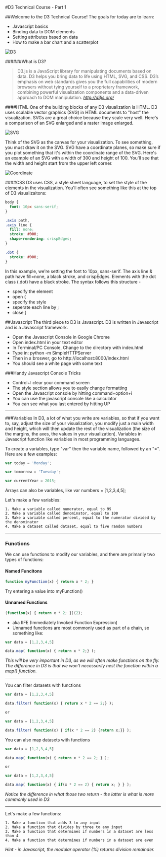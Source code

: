 #D3 Technical Course - Part 1

##Welcome to the D3 Technical Course!
The goals for today are to learn:
* Javascript basics 
* Binding data to DOM elements
* Setting attributes based on data
* How to make a bar chart and a scatterplot 

![D3](https://github.com/pstuffa/classWerk/blob/master/images/d3.png)

######What is D3?
>D3.js is a JavaScript library for manipulating documents based on data. D3 helps you bring data to life using HTML, SVG, and CSS. D3’s emphasis on web standards gives you the full capabilities of modern browsers without tying yourself to a proprietary framework, combining powerful visualization components and a data-driven approach to DOM manipulation.
*http://d3js.org/*

####HTML
One of the building blocks of any D3 visualization is HTML. D3 uses scalable vector graphics (SVG) in HTML documents to "host" the visualization. SVGs are a great choice because they scale very well. Here's a comparison of an SVG enlarged and a raster image enlarged.

![SVG](https://github.com/pstuffa/classWerk/blob/master/images/svg.png)

Think of the SVG as the canvas for your visualization. To see something, you must draw it on the SVG. SVG have a coordinate planes, so make sure if you plot something that it's within the coordinate range of the SVG. Here's an example of an SVG with a width of 300 and height of 100. You'll see that the width and height start from the upper left corner.

![Coordinate](https://github.com/pstuffa/classWerk/blob/master/images/coordinate.png)

####CSS
D3 uses CSS, a style sheet language, to set the style of the elements in the visualization. You'll often see something like this at the top of D3 visualizaitons:

```css
body {
  font: 10px sans-serif;
}

.axis path,
.axis line {
  fill: none;
  stroke: #000;
  shape-rendering: crispEdges;
}

.dot {
  stroke: #000;
}

```
In this example, we're setting the font to 10px, sans-serif. The axis line & path have fill=none, a black stroke, and crispEdges. Elements with the dot class (.dot) have a black stroke. The syntax follows this structure - 
* specify the element 
* open {
* specify the style
* seperate each line by ;
* close }


##Javascript
The third piece to D3 is Javascript. D3 is written in Javascript and is a Javascript framework.  

* Open the Javascript Console in Google Chrome
* Open index.html in your text editor
* In Terminal/PC Console, Change to the directory with index.html
* Type in: python -m SimpleHTTPServer
* Then in a broswer, go to http://localhost:8000/index.html
* You should see a white page with some text 

###Handy Javascript Console Tricks
- Control+l clear your command screen
- The style section allows you to easily change formatting
- Open the Javascript console by hitting command+option+i
- You can use the javascript console like a calculator 
- You can see what you last entered by hitting UP

---

###Variables
In D3, a lot of what you write are variables, so that if you want to, say, adjust the size of your visualization, you modify just a main width and height, which will then update the rest of the visualization (the size of the margins, the axes, the values in your visualization). Variables in Javascript function like variables in most programming languages. 

To create a variables, type "var" then the variable name, followed by an "=". Here are a few examples:
```javascript
var today = 'Monday';

var tomorrow = 'Tuesday';

var currentYear = 2015;
```
Arrays can also be variables, like var numbers = [1,2,3,4,5];

Let's make a few variables:
```
1. Make a variable called numerator, equal to 99
2. Make a variable called denominator, equal to 100
3. Make a variable called percent, equal to the numerator divided by the denominator
4. Make a dataset called dataset, equal to five random numbers 
```

---

### Functions ###
We can use functions to modify our variables, and there are primarily two types of functions:

#### Named Funcitons ####
```javascript
function myFunction(x) { return x * 2; } 
```
Try entering a value into myFunction()
  
#### Unnamed Functions ####
```javascript
(function(x) { return x * 2; })(2);
```
- aka IIFE (Immediately Invoked Function Expression)
- Unnamed functions are most commonly used as part of a chain, so something like:

```javascript
var data = [1,2,3,4,5]

data.map( function(x) { return x * 2;} );
```
*This will be very important in D3, as we will often make functions on the fly. The difference in D3 is that we won't necessarily nest the function within a map() function.*

---

You can filter datasets with functions
```javascript
var data = [1,2,3,4,5]

data.filter( function(x) { return x * 2 == 2;} );

or 

var data = [1,2,3,4,5]

data.filter( function(x) { if(x * 2 == 2) {return x;}} );
```

You can also map datasets with functions
```javascript
var data = [1,2,3,4,5]

data.map( function(x) { return x * 2 == 2; } );

or 

var data = [1,2,3,4,5]

data.map( function(x) { if(x * 2 == 2) { return x; } } );
```
*Notice the difference in what those two return - the latter is what is more commonly used in D3*

---

Let's make a few functions: 
```
1. Make a function that adds 3 to any input
2. Make a function that divides by three to any input
3. Make a function that determines if numbers in a dataset are less than 4
4. Make a function that determines if numbers in a dataset are even
```
*Hint - in Javascript, the modular operator (%) returns division remainder.*



